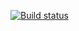 [![Build status](https://ci.appveyor.com/api/projects/status/bh4m5ve38x5t0gjr/branch/main?svg=true)](https://ci.appveyor.com/project/Daria/aqa-mbank-ydm8l/branch/main)